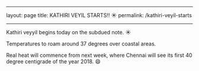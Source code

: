 
---

layout: page
title: KATHIRI VEYIL STARTS!! :sunny:
permalink: /kathiri-veyil-starts

---

Kathiri veyyil begins today on the subdued note. :sunny:

Temperatures to roam around 37 degrees over coastal areas.

Real heat will commence from next week, where Chennai will see its first 40 degree centigrade of the year 2018. :smile:
